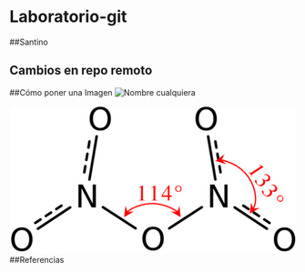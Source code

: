 # Laboratorio-git
##Santino 

## Cambios en repo remoto
##Cómo poner una Imagen
![Nombre cualquiera](Ruta)

![Dinitrogen Pentoxide](/Images/Dinitrogen_pentoxide.jpg.png)
##Referencias
